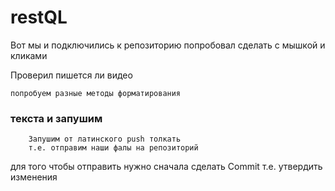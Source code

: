 # restQL


Вот мы и подключились к репозиторию
попробовал сделать с мышкой и кликами

Проверил пишется ли видео
   
    попробуем разные методы форматирования

### текста и запушим

        Запушим от латинского push толкать
        т.е. отправим наши фалы на репозиторий

для того чтобы отправить нужно сначала сделать Commit т.е. утвердить изменения